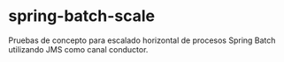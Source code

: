 # spring-batch-scale
Pruebas de concepto para escalado horizontal de procesos Spring Batch utilizando JMS como canal conductor.
